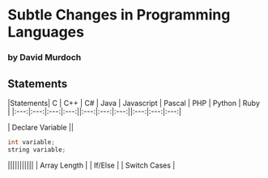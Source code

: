 # Subtle Changes in Programming Languages

### by David Murdoch

## Statements

|Statements| C | C++ | C# | Java | Javascript | Pascal | PHP | Python | Ruby |
|:---:|:---:|:---:|:---:||:---:|:---:|:---:||:---:|:---:|:---:|


| Declare Variable || 

```c++
int variable;
string variable;
```
|||||||||||
| Array Length |
| If/Else |
| Switch Cases |

